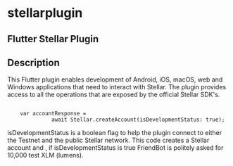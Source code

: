 # stellarplugin

## Flutter Stellar Plugin

## Description

This Flutter plugin enables development of Android, iOS, macOS, web and Windows applications that need to interact with Stellar. The plugin provides access to all the operations that are exposed by the official Stellar SDK's.

~~~~

	var accountResponse =
              await Stellar.createAccount(isDevelopmentStatus: true);
~~~~
isDevelopmentStatus is a boolean flag to help the plugin connect to either the Testnet and the public Stellar network. This code creates a Stellar account and , if isDevelopmentStatus is true FriendBot is politely asked for 10,000 test XLM (lumens).
